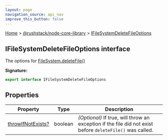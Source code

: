 ```yaml
---
layout: page
navigation_source: api_nav
improve_this_button: false
---
```



[Home](./index.md) &gt; [@rushstack/node-core-library](./node-core-library.md) &gt; [IFileSystemDeleteFileOptions](./node-core-library.ifilesystemdeletefileoptions.md)

## IFileSystemDeleteFileOptions interface

The options for [FileSystem.deleteFile()](./node-core-library.filesystem.deletefile.md)

<b>Signature:</b>

```typescript
export interface IFileSystemDeleteFileOptions
```

## Properties

|  Property | Type | Description |
|  --- | --- | --- |
|  [throwIfNotExists?](./node-core-library.ifilesystemdeletefileoptions.throwifnotexists.md) | boolean | <i>(Optional)</i> If true, will throw an exception if the file did not exist before <code>deleteFile()</code> was called. |
